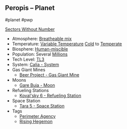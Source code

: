 ## Peropis &ndash; Planet

#planet #pwp

[Sectors Without Number](https://sectorswithoutnumber.com/sector/bfDcBzTtgpeyLUfwzjio/planet/Ml1tIKL4lUCSysguaP3F)

- Atmosphere: [Breatheable mix](STARS%20WITHOUT%20NUMBER,%20FREE%20EDITION%20-%20obsidian.md#Breatheable%20Mix)
- Temperature: [Variable Temperature](STARS%20WITHOUT%20NUMBER,%20FREE%20EDITION%20-%20obsidian.md#Variable%20Temperature.md) [Cold](STARS%20WITHOUT%20NUMBER,%20FREE%20EDITION%20-%20obsidian.md#Cold) to [Temperate](STARS%20WITHOUT%20NUMBER,%20FREE%20EDITION%20-%20obsidian.md#Temperate)
- Biosphere: [Human-miscible](STARS%20WITHOUT%20NUMBER,%20FREE%20EDITION%20-%20obsidian.md#Human-Miscible)
- Population: Several [Millions](STARS%20WITHOUT%20NUMBER,%20FREE%20EDITION%20-%20obsidian.md#Millions)
- Tech Level: [TL3](STARS%20WITHOUT%20NUMBER,%20FREE%20EDITION%20-%20obsidian.md#TL3)
- System: [Calia - System](STARS%20WITHOUT%20NUMBER,%20FREE%20EDITION%20-%20obsidian.md#PiratesWithoutPlunder/Calia%20-%20System)
- Gas Giant Mines
	- [Beer Project - Gas Giant Mine](STARS%20WITHOUT%20NUMBER,%20FREE%20EDITION%20-%20obsidian.md#PiratesWithoutPlunder/Beer%20Project%20-%20Gas%20Giant%20Mine)
- Moons
   - [Gare Buia - Moon](STARS%20WITHOUT%20NUMBER,%20FREE%20EDITION%20-%20obsidian.md#PiratesWithoutPlunder/Gare%20Buia%20-%20Moon)
- Refueling Stations
	- [Koval'sky 6 - Refueling Station](STARS%20WITHOUT%20NUMBER,%20FREE%20EDITION%20-%20obsidian.md#PiratesWithoutPlunder/Koval_sky%206%20-%20Refueling%20Station)
- Space Station
   - [Tara 5 - Space Station](STARS%20WITHOUT%20NUMBER,%20FREE%20EDITION%20-%20obsidian.md#PiratesWithoutPlunder/Tara%205%20-%20Space%20Station)
- Tags
   - [Perimeter Agency](STARS%20WITHOUT%20NUMBER,%20FREE%20EDITION%20-%20obsidian.md#Perimeter%20Agency)
   - [Rising Hegemon](STARS%20WITHOUT%20NUMBER,%20FREE%20EDITION%20-%20obsidian.md#Rising%20Hegemon)


